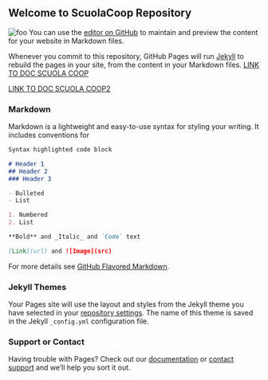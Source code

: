 ## Welcome to ScuolaCoop Repository
![foo](https://scuolacoop.it/wp-content/uploads/2020/11/ScuolaCoop_LOGO_2020.png "title")
You can use the [editor on GitHub](https://github.com/fabbrikawj/fabbrikawj.github.io/edit/main/index.md) to maintain and preview the content for your website in Markdown files.

Whenever you commit to this repository, GitHub Pages will run [Jekyll](https://jekyllrb.com/) to rebuild the pages in your site, from the content in your Markdown files.
[LINK TO DOC SCUOLA COOP](/materiali_politecnico/APILA.pdf) 

[LINK TO DOC SCUOLA COOP2](https://github.com/fabbrikawj/fabbrikawj.github.io/blob/main/materiali_politecnico/APILA.pdf) 
### Markdown

Markdown is a lightweight and easy-to-use syntax for styling your writing. It includes conventions for

```markdown
Syntax highlighted code block

# Header 1
## Header 2
### Header 3

- Bulleted
- List

1. Numbered
2. List

**Bold** and _Italic_ and `Code` text

[Link](url) and ![Image](src)
```

For more details see [GitHub Flavored Markdown](https://guides.github.com/features/mastering-markdown/).

### Jekyll Themes

Your Pages site will use the layout and styles from the Jekyll theme you have selected in your [repository settings](https://github.com/fabbrikawj/fabbrikawj.github.io/settings). The name of this theme is saved in the Jekyll `_config.yml` configuration file.

### Support or Contact

Having trouble with Pages? Check out our [documentation](https://docs.github.com/categories/github-pages-basics/) or [contact support](https://support.github.com/contact) and we’ll help you sort it out.
